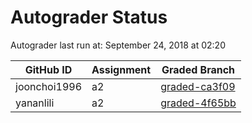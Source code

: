 # Autograder Status
Autograder last run at: September 24, 2018 at 02:20

| GitHub ID | Assignment | Graded Branch |
|-----------|------------|---------------|
| joonchoi1996 | a2 | [graded-ca3f09](https://github.com/Fall2018COMP401-001/a2-joonchoi1996/tree/graded-ca3f09) | 
| yananlili | a2 | [graded-4f65bb](https://github.com/Fall2018COMP401-001/a2-yananlili/tree/graded-4f65bb) | 
